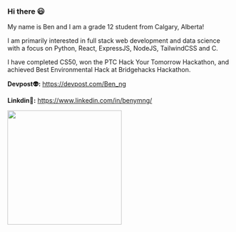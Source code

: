 ### Hi there 😃

<div align="left">

My name is Ben and I am a grade 12 student from Calgary, Alberta!

I am primarily interested in full stack web development and data science with a focus on Python, React, ExpressJS, NodeJS, TailwindCSS and C.

I have completed CS50, won the PTC Hack Your Tomorrow Hackathon, and achieved Best Environmental Hack at Bridgehacks Hackathon.

**Devpost👽:**  https://devpost.com/Ben_ng

**Linkdin👾:**  https://www.linkedin.com/in/benymng/

<a href="https://app.daily.dev/benng" target="_blank">
    <img
      width="256"
      src="https://api.daily.dev/devcards/6a9369dab19e4e749bbd44f1a160a02a.png?r=ey5"
    />
  </a>
</div>

